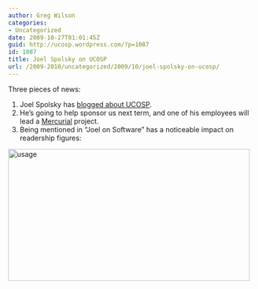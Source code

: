 ```yaml
---
author: Greg Wilson
categories:
- Uncategorized
date: 2009-10-27T01:01:45Z
guid: http://ucosp.wordpress.com/?p=1087
id: 1087
title: Joel Spolsky on UCOSP
url: /2009-2010/uncategorized/2009/10/joel-spolsky-on-ucosp/
---
```


Three pieces of news:

  1. Joel Spolsky has [blogged about UCOSP](http://joelonsoftware.com/items/2009/10/26.html).
  2. He&#8217;s going to help sponsor us next term, and one of his employees will lead a [Mercurial](http://mercurial.selenic.com/) project.
  3. Being mentioned in &#8220;Joel on Software&#8221; has a noticeable impact on readership figures:

<img class="alignnone size-full wp-image-1096" title="usage" src="http://ucosp.files.wordpress.com/2009/10/usage.png" alt="usage" width="491" height="268" srcset="http://ucosp.ca/wp-content/uploads/2009/10/usage.png 491w, http://ucosp.ca/wp-content/uploads/2009/10/usage-300x163.png 300w" sizes="(max-width: 491px) 100vw, 491px" />